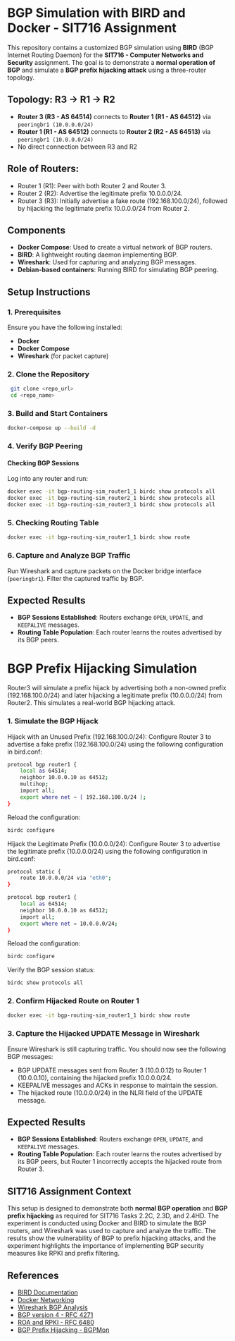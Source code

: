 # BGP Simulation with BIRD and Docker - SIT716 Assignment

This repository contains a customized BGP simulation using **BIRD** (BGP Internet Routing Daemon) for the **SIT716 - Computer Networks and Security** assignment. The goal is to demonstrate a **normal operation of BGP** and simulate a **BGP prefix hijacking attack** using a three-router topology.

## Topology: R3 → R1 → R2

- **Router 3 (R3 - AS 64514)** connects to **Router 1 (R1 - AS 64512)** via `peeringbr1 (10.0.0.0/24)`
- **Router 1 (R1 - AS 64512)** connects to **Router 2 (R2 - AS 64513)** via `peeringbr1 (10.0.0.0/24)`
- No direct connection between R3 and R2

## Role of Routers:
- Router 1 (R1): Peer with both Router 2 and Router 3.
- Router 2 (R2): Advertise the legitimate prefix 10.0.0.0/24.
- Router 3 (R3): Initially advertise a fake route (192.168.100.0/24), followed by hijacking the legitimate prefix 10.0.0.0/24 from Router 2.

## Components

- **Docker Compose**: Used to create a virtual network of BGP routers.
- **BIRD**: A lightweight routing daemon implementing BGP.
- **Wireshark**: Used for capturing and analyzing BGP messages.
- **Debian-based containers**: Running BIRD for simulating BGP peering.

## Setup Instructions

### 1. Prerequisites
Ensure you have the following installed:
- **Docker**
- **Docker Compose**
- **Wireshark** (for packet capture)

### 2. Clone the Repository
```sh
 git clone <repo_url>
 cd <repo_name>
```

### 3. Build and Start Containers
```sh
docker-compose up --build -d
```

### 4. Verify BGP Peering
#### Checking BGP Sessions
Log into any router and run:
```sh
docker exec -it bgp-routing-sim_router1_1 birdc show protocols all
docker exec -it bgp-routing-sim_router2_1 birdc show protocols all
docker exec -it bgp-routing-sim_router3_1 birdc show protocols all

```

### 5. Checking Routing Table
```sh
docker exec -it bgp-routing-sim_router1_1 birdc show route
```

### 6. Capture and Analyze BGP Traffic
Run Wireshark and capture packets on the Docker bridge interface (`peeringbr1`). Filter the captured traffic by BGP.

## Expected Results
- **BGP Sessions Established**: Routers exchange `OPEN`, `UPDATE`, and `KEEPALIVE` messages.
- **Routing Table Population**: Each router learns the routes advertised by its BGP peers.
  

# BGP Prefix Hijacking Simulation
Router3 will simulate a prefix hijack by advertising both a non-owned prefix (192.168.100.0/24) and later hijacking a legitimate prefix (10.0.0.0/24) from Router2. This simulates a real-world BGP hijacking attack.

### 1. Simulate the BGP Hijack
Hijack with an Unused Prefix (192.168.100.0/24): Configure Router 3 to advertise a fake prefix (192.168.100.0/24) using the following configuration in bird.conf:
```sh
protocol bgp router1 {
    local as 64514;
    neighbor 10.0.0.10 as 64512;
    multihop;
    import all;
    export where net ~ [ 192.168.100.0/24 ];
}
```
Reload the configuration:
```sh
birdc configure
```

Hijack the Legitimate Prefix (10.0.0.0/24): Configure Router 3 to advertise the legitimate prefix (10.0.0.0/24) using the following configuration in bird.conf:
```sh
protocol static {
    route 10.0.0.0/24 via "eth0";
}

protocol bgp router1 {
    local as 64514;
    neighbor 10.0.0.10 as 64512;
    import all;
    export where net = 10.0.0.0/24;
}
```
Reload the configuration:
```sh
birdc configure
```
Verify the BGP session status:
```sh
birdc show protocols all
```
### 2. Confirm Hijacked Route on Router 1
```sh
docker exec -it bgp-routing-sim_router1_1 birdc show route
```
### 3. Capture the Hijacked UPDATE Message in Wireshark
Ensure Wireshark is still capturing traffic. You should now see the following BGP messages:
- BGP UPDATE messages sent from Router 3 (10.0.0.12) to Router 1 (10.0.0.10), containing the hijacked prefix 10.0.0.0/24.
- KEEPALIVE messages and ACKs in response to maintain the session.
- The hijacked route (10.0.0.0/24) in the NLRI field of the UPDATE message.

## Expected Results
- **BGP Sessions Established**: Routers exchange `OPEN`, `UPDATE`, and `KEEPALIVE` messages.
- **Routing Table Population**: Each router learns the routes advertised by its BGP peers, but Router 1 incorrectly accepts the hijacked route from Router 3.

## SIT716 Assignment Context
This setup is designed to demonstrate both **normal BGP operation** and **BGP prefix hijacking** as required for SIT716 Tasks 2.2C, 2.3D, and 2.4HD. The experiment is conducted using Docker and BIRD to simulate the BGP routers, and Wireshark was used to capture and analyze the traffic. The results show the vulnerability of BGP to prefix hijacking attacks, and the experiment highlights the importance of implementing BGP security measures like RPKI and prefix filtering.

## References
- [BIRD Documentation](https://bird.network.cz/)
- [Docker Networking](https://docs.docker.com/network/)
- [Wireshark BGP Analysis](https://wiki.wireshark.org/BGP)
- [BGP version 4 - RFC 4271](https://datatracker.ietf.org/doc/html/rfc4271)
- [ROA and RPKI - RFC 6480](https://datatracker.ietf.org/doc/html/rfc6480)
- [BGP Prefix Hijacking - BGPMon](https://www.bgpmon.net/)
